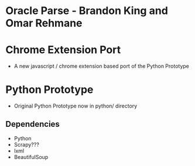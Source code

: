 Oracle Parse - Brandon King and Omar Rehmane
============================================

Chrome Extension Port
=====================

 * A new javascript / chrome extension based port of the Python Prototype

Python Prototype
================

 * Original Python Prototype now in python/ directory

Dependencies
------------
 * Python
 * Scrapy???
 * lxml
 * BeautifulSoup
